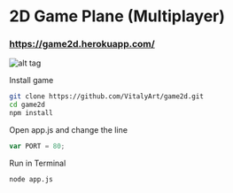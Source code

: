 # 2D Game Plane (Multiplayer)
### https://game2d.herokuapp.com/
![alt tag](http://oi66.tinypic.com/2hhd5l2.jpg)

Install game
```sh
git clone https://github.com/VitalyArt/game2d.git
cd game2d
npm install
```
Open app.js and change the line
```js
var PORT = 80;
```
Run in Terminal
```sh
node app.js
```
